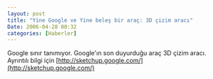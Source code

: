 ```yaml
---
layout: post
title: "Yine Google ve Yine beleş bir araç: 3D çizim aracı"
Date: 2006-04-28 00:32
categories: [Haberler]
---
```


Google sınır tanımıyor. Google'ın son duyurduğu araç 3D çizim aracı.
Ayrıntılı bilgi için [http://sketchup.google.com/](http://sketchup.google.com/)
